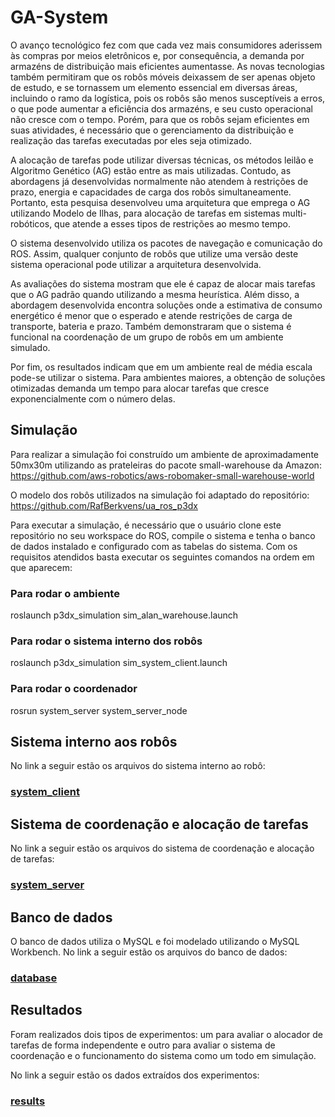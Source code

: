# GA-System

O avanço tecnológico fez com que cada vez mais consumidores aderissem às compras por meios eletrônicos e, por consequência, a demanda por armazéns de distribuição mais eficientes aumentasse. As novas tecnologias também permitiram que os robôs móveis deixassem de ser apenas objeto de estudo, e se tornassem um elemento essencial em diversas áreas, incluindo o ramo da logística, pois os robôs são menos susceptíveis a erros, o que pode aumentar a eficiência dos armazéns, e seu custo operacional não cresce com o tempo. Porém, para que os robôs sejam eficientes em suas atividades, é necessário que o gerenciamento da distribuição e realização das tarefas executadas por eles seja otimizado.

A alocação de tarefas pode utilizar diversas técnicas, os métodos leilão e Algoritmo Genético (AG) estão entre as mais utilizadas. Contudo, as abordagens já desenvolvidas normalmente não atendem à restrições de prazo, energia e capacidades de carga dos robôs simultaneamente. Portanto, esta pesquisa desenvolveu uma arquitetura que emprega o AG utilizando Modelo de Ilhas, para alocação de tarefas em sistemas multi-robóticos, que atende a esses tipos de restrições ao mesmo tempo.

O sistema desenvolvido utiliza os pacotes de navegação e comunicação do ROS. Assim, qualquer conjunto de robôs que utilize uma versão deste sistema operacional pode utilizar a arquitetura desenvolvida.

As avaliações do sistema mostram que ele é capaz de alocar mais tarefas que o AG padrão quando utilizando a mesma heurística. Além disso, a abordagem desenvolvida encontra soluções onde a estimativa de consumo energético é menor que o esperado e atende restrições de carga de transporte, bateria e prazo. Também demonstraram que o sistema é funcional na coordenação de um grupo de robôs em um ambiente simulado.

Por fim, os resultados indicam que em um ambiente real de média escala pode-se utilizar o sistema. Para ambientes maiores, a obtenção de soluções otimizadas demanda um tempo para alocar tarefas que cresce exponencialmente com o número delas.

## Simulação

Para realizar a simulação foi construído um ambiente de aproximadamente 50mx30m utilizando as prateleiras do pacote small-warehouse da Amazon: https://github.com/aws-robotics/aws-robomaker-small-warehouse-world 

O modelo dos robôs utilizados na simulação foi adaptado do repositório: https://github.com/RafBerkvens/ua_ros_p3dx 

Para executar a simulação, é necessário que o usuário clone este repositório no seu workspace do ROS, compile o sistema e tenha o banco de dados instalado e configurado com as tabelas do sistema. Com os requisitos atendidos basta executar os seguintes comandos na ordem em que aparecem: 

### Para rodar o ambiente
roslaunch p3dx_simulation sim_alan_warehouse.launch


### Para rodar o sistema interno dos robôs
roslaunch p3dx_simulation sim_system_client.launch

### Para rodar o coordenador
rosrun system_server system_server_node

## Sistema interno aos robôs
No link a seguir estão os arquivos do sistema interno ao robô:
### [system_client](https://github.com/alankc/GA-System/tree/master/system_client)

## Sistema de coordenação e alocação de tarefas
No link a seguir estão os arquivos do sistema de coordenação e alocação de tarefas:
### [system_server](https://github.com/alankc/GA-System/tree/master/system_server)

## Banco de dados
O banco de dados utiliza o MySQL e foi modelado utilizando o MySQL Workbench.
No link a seguir estão os arquivos do banco de dados:
### [database](https://github.com/alankc/GA-System/tree/master/database)

## Resultados
Foram realizados dois tipos de experimentos: um para avaliar o alocador de tarefas de forma independente e outro para avaliar o sistema de coordenação e o funcionamento do sistema como um todo em simulação.

No link a seguir estão os dados extraídos dos experimentos:
### [results](https://github.com/alankc/GA-System/tree/master/results)
